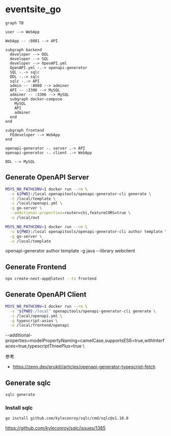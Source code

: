 # eventsite_go

```mermaid
graph TB

user --> WebApp

WebApp -- :8081 --> API

subgraph backend
  developer --> DDL
  developer --> SQL
  developer --> OpenAPI.yml
  OpenAPI.yml -.-> openapi-generator
  SQL -.-> sqlc
  DDL -.-> sqlc
  sqlc -.-> API
  admin -- :8080 --> adminer
  API -- :3306 --> MySQL
  adminer -- :3306 --> MySQL
  subgraph docker-compose
    MySQL
    API
    adminer
  end
end

subgraph frontend
  FEdeveloper --> WebApp
end

openapi-generator -. server .-> API
openapi-generator -. client .-> WebApp

DDL --> MySQL
```

## Generate OpenAPI Server

```sh
MSYS_NO_PATHCONV=1 docker run --rm \
  -v ${PWD}:/local openapitools/openapi-generator-cli generate \
  -t /local/template \
  -i /local/openapi.yml \
  -g go-server \
  --additional-properties=router=chi,featureCORS=true \
  -o /local/out
```

```sh
MSYS_NO_PATHCONV=1 docker run --rm \
  -v ${PWD}:/local openapitools/openapi-generator-cli author template \
  -g go-server \
  -o /local/template
```

openapi-generator author template -g java --library webclient

## Generate Frontend

```sh
npx create-next-app@latest --ts frontend
```

## Generate OpenAPI Client

```sh
MSYS_NO_PATHCONV=1 docker run --rm \
  -v "${PWD}:/local" openapitools/openapi-generator-cli generate \
  -i /local/openapi.yml \
  -g typescript-axios \
  -o /local/frontend/openapi
```
  --additional-properties=modelPropertyNaming=camelCase,supportsES6=true,withInterfaces=true,typescriptThreePlus=true \

参考
- https://zenn.dev/erukiti/articles/openapi-generator-typescript-fetch

## Generate sqlc

```sh
sqlc generate
```

### Install sqlc

```sh
go install github.com/kyleconroy/sqlc/cmd/sqlc@v1.10.0
```

https://github.com/kyleconroy/sqlc/issues/1385
